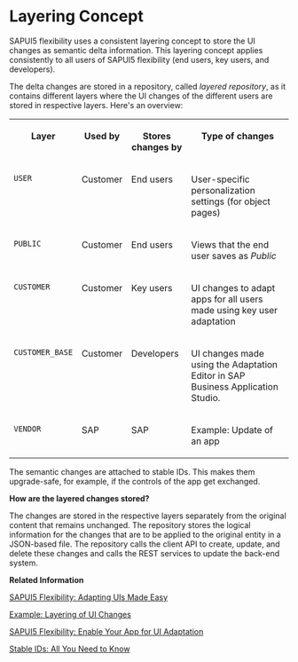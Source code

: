 <!-- loio9e6305746b8742f69faa55fae27ee220 -->

# Layering Concept

SAPUI5 flexibility uses a consistent layering concept to store the UI changes as semantic delta information. This layering concept applies consistently to all users of SAPUI5 flexibility \(end users, key users, and developers\).

The delta changes are stored in a repository, called *layered repository*, as it contains different layers where the UI changes of the different users are stored in respective layers. Here's an overview:


<table>
<tr>
<th valign="top">

Layer

</th>
<th valign="top">

Used by

</th>
<th valign="top">

Stores changes by

</th>
<th valign="top">

Type of changes

</th>
</tr>
<tr>
<td valign="top">

`USER` 

</td>
<td valign="top">

Customer

</td>
<td valign="top">

End users

</td>
<td valign="top">

User-specific personalization settings \(for object pages\)

</td>
</tr>
<tr>
<td valign="top">

`PUBLIC` 

</td>
<td valign="top">

Customer

</td>
<td valign="top">

End users

</td>
<td valign="top">

Views that the end user saves as *Public* 

</td>
</tr>
<tr>
<td valign="top">

`CUSTOMER` 

</td>
<td valign="top">

Customer

</td>
<td valign="top">

Key users

</td>
<td valign="top">

UI changes to adapt apps for all users made using key user adaptation

</td>
</tr>
<tr>
<td valign="top">

`CUSTOMER_BASE` 

</td>
<td valign="top">

Customer

</td>
<td valign="top">

Developers

</td>
<td valign="top">

UI changes made using the Adaptation Editor in SAP Business Application Studio.

</td>
</tr>
<tr>
<td valign="top">

`VENDOR` 

</td>
<td valign="top">

SAP

</td>
<td valign="top">

SAP

</td>
<td valign="top">

Example: Update of an app

</td>
</tr>
</table>

The semantic changes are attached to stable IDs. This makes them upgrade-safe, for example, if the controls of the app get exchanged.

**How are the layered changes stored?**

The changes are stored in the respective layers separately from the original content that remains unchanged. The repository stores the logical information for the changes that are to be applied to the original entity in a JSON-based file. The repository calls the client API to create, update, and delete these changes and calls the REST services to update the back-end system.

**Related Information**  


[SAPUI5 Flexibility: Adapting UIs Made Easy](sapui5-flexibility-adapting-uis-made-easy-a8e55aa.md "Modification-free, cost-saving, easy to use, and performant: Discover the new flexibility when adapting SAP Fiori UIs using SAPUI5 flexibility.")

[Example: Layering of UI Changes](example-layering-of-ui-changes-17d2d4e.md "Here's an example of how the layering of UI changes based on SAPUI5 flexibility works.")

[SAPUI5 Flexibility: Enable Your App for UI Adaptation](../05_Developing_Apps/sapui5-flexibility-enable-your-app-for-ui-adaptation-f1430c0.md "Here's what you have to consider when developing apps that support UI adaptation.")

[Stable IDs: All You Need to Know](../05_Developing_Apps/stable-ids-all-you-need-to-know-f51dbb7.md "Stable IDs are IDs for controls, elements, or components that you set yourself in the respective id property or attribute as opposed to IDs that are generated by SAPUI5. Stable means that the IDs are concatenated with the application component ID and do not have any auto-generated parts.")

